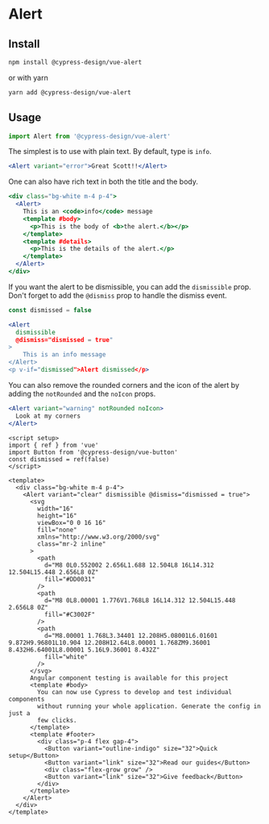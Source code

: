 # Alert

## Install

```bash
npm install @cypress-design/vue-alert
```

or with yarn

```bash
yarn add @cypress-design/vue-alert
```

## Usage

```ts
import Alert from '@cypress-design/vue-alert'
```

The simplest is to use with plain text. By default, type is `info`.

```jsx live
<Alert variant="error">Great Scott!!</Alert>
```

One can also have rich text in both the title and the body.

```jsx live
<div class="bg-white m-4 p-4">
  <Alert>
    This is an <code>info</code> message
    <template #body>
      <p>This is the body of <b>the alert.</b></p>
    </template>
    <template #details>
      <p>This is the details of the alert.</p>
    </template>
  </Alert>
</div>
```

If you want the alert to be dismissible, you can add the `dismissible` prop. Don't forget to add the `@dismiss` prop to handle the dismiss event.

```jsx live
const dismissed = false

<Alert
  dismissible
  @dismiss="dismissed = true"
>
	This is an info message
</Alert>
<p v-if="dismissed">Alert dismissed</p>
```

You can also remove the rounded corners and the icon of the alert by adding the `notRounded` and the `noIcon` props.

```jsx live
<Alert variant="warning" notRounded noIcon>
  Look at my corners
</Alert>
```

```vue live
<script setup>
import { ref } from 'vue'
import Button from '@cypress-design/vue-button'
const dismissed = ref(false)
</script>

<template>
  <div class="bg-white m-4 p-4">
    <Alert variant="clear" dismissible @dismiss="dismissed = true">
      <svg
        width="16"
        height="16"
        viewBox="0 0 16 16"
        fill="none"
        xmlns="http://www.w3.org/2000/svg"
        class="mr-2 inline"
      >
        <path
          d="M8 0L0.552002 2.656L1.688 12.504L8 16L14.312 12.504L15.448 2.656L8 0Z"
          fill="#DD0031"
        />
        <path
          d="M8 0L8.00001 1.776V1.768L8 16L14.312 12.504L15.448 2.656L8 0Z"
          fill="#C3002F"
        />
        <path
          d="M8.00001 1.768L3.34401 12.208H5.08001L6.01601 9.872H9.96801L10.904 12.208H12.64L8.00001 1.768ZM9.36001 8.432H6.64001L8.00001 5.16L9.36001 8.432Z"
          fill="white"
        />
      </svg>
      Angular component testing is available for this project
      <template #body>
        You can now use Cypress to develop and test individual components
        without running your whole application. Generate the config in just a
        few clicks.
      </template>
      <template #footer>
        <div class="p-4 flex gap-4">
          <Button variant="outline-indigo" size="32">Quick setup</Button>
          <Button variant="link" size="32">Read our guides</Button>
          <div class="flex-grow grow" />
          <Button variant="link" size="32">Give feedback</Button>
        </div>
      </template>
    </Alert>
  </div>
</template>
```
